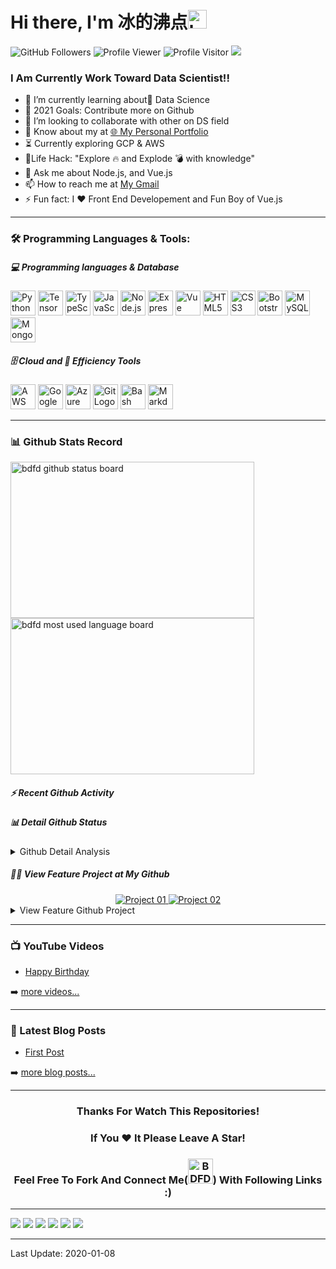 <!--
 * @Author: BDFD
 * @Date: 2022-01-06 17:50:38
 * @LastEditTime: 2022-01-08 13:17:33
 * @LastEditors: BDFD
 * @Description:
 * @FilePath: \bdfd\README.md
-->

# Hi there, I'm 冰的沸点<img height=30 src="https://cdn.jsdelivr.net/gh/bdfd/Img_Repo/4.Stamp/BDFD_Stamp.png" alt="bdfd" />

<p align="left">
  <img src="https://img.shields.io/github/followers/bdfd?label=Follow%20Me&logo=github" alt="GitHub Followers" />
  <img src="https://komarev.com/ghpvc/?username=bdfd&label=Profile%20views&color=0e75b6&style=flat" alt="Profile Viewer" />
  <img src="https://visitor-badge.glitch.me/badge?page_id=bdfd.bdfd" alt="Profile Visitor"/>
  <a href="https://dc-personal-portfolio.herokuapp.com/" target="_blank">  
    <img src="https://cdn.jsdelivr.net/gh/bdfd/Img_Repo/4.Stamp/Personal_Website.svg" />
  </a>
</p>

### I Am Currently Work Toward Data Scientist!!

- 🔭 I’m currently learning about🤣 Data Science
- 🥅 2021 Goals: Contribute more on Github
- 👯 I’m looking to collaborate with other on DS field
- 📄 Know about my at [🌐 My Personal Portfolio][website]
- ⏳ Currently exploring GCP & AWS
- 🎯Life Hack: "Explore 🔥 and Explode 💣 with knowledge"
- 💬 Ask me about Node.js, and Vue.js
- 📫 How to reach me at [My Gmail][gmail]
- ⚡ Fun fact: I ❤️ Front End Developement and Fun Boy of Vue.js

---

### 🛠️ Programming Languages & Tools:

##### 💻 Programming languages & Database

<p>
  <img height=40 alt="Python Logo" src="https://cdn.jsdelivr.net/gh/bdfd/Img_Repo/7.Color-Icon/Programming_Language/python.png" />
  <img height=40 alt="TensorFlow Logo" src="https://cdn.jsdelivr.net/gh/bdfd/Img_Repo/7.Color-Icon/Framework/tensorflow.png" />
  <img height=40 alt="TypeScript Logo" src="https://cdn.jsdelivr.net/gh/bdfd/Img_Repo/7.Color-Icon/Programming_Language/typescript.png" />
  <img height=40 alt="JavaScript Logo" src="https://cdn.jsdelivr.net/gh/bdfd/Img_Repo/7.Color-Icon/Programming_Language/javascript.png" />
  <img height=40 alt="Node.js Logo" src="https://cdn.jsdelivr.net/gh/bdfd/Img_Repo/7.Color-Icon/Programming_Language/nodejs.png" />
  <img height=40 alt="Express Logo" src="https://cdn.jsdelivr.net/gh/bdfd/Img_Repo/7.Color-Icon/Framework/express.png" />
  <img height=40 alt="Vue Logo" src="https://cdn.jsdelivr.net/gh/bdfd/Img_Repo/7.Color-Icon/Programming_Language/vue.png" />
  <img height=40 alt="HTML5 Logo" src="https://cdn.jsdelivr.net/gh/bdfd/Img_Repo/7.Color-Icon/Programming_Language/html.png" />
  <img height=40 alt="CSS3 Logo" src="https://cdn.jsdelivr.net/gh/bdfd/Img_Repo/7.Color-Icon/Programming_Language/css.png" />
  <img height=40 alt="Bootstrap Logo" src="https://cdn.jsdelivr.net/gh/bdfd/Img_Repo/7.Color-Icon/Framework/bootstrap.png" />
  <img height=40 alt="MySQL Logo" src="https://cdn.jsdelivr.net/gh/bdfd/Img_Repo/7.Color-Icon/Database/mysql.png" />
  <img height=40 alt="MongoDB Logo" src="https://cdn.jsdelivr.net/gh/bdfd/Img_Repo/7.Color-Icon/Database/mongodb.png" />
</p>

##### 🗄️ Cloud and 🧰 Efficiency Tools

<p>
  <img height=40 alt="AWS Cloud Logo" src="https://cdn.jsdelivr.net/gh/bdfd/Img_Repo/7.Color-Icon/Cloud_Tech/aws.png" />
  <img height=40 alt="Google Cloud Logo" src="https://cdn.jsdelivr.net/gh/bdfd/Img_Repo/7.Color-Icon/Cloud_Tech/gcp.png" />
  <img height=40 alt="Azure Cloud Logo" src="https://cdn.jsdelivr.net/gh/bdfd/Img_Repo/7.Color-Icon/Cloud_Tech/azure.png" />
  <img height=40 alt="Git Logo" src="https://cdn.jsdelivr.net/gh/bdfd/Img_Repo/7.Color-Icon/Common_Tool/git.png" />
  <img height=40 alt="Bash Logo" src="https://cdn.jsdelivr.net/gh/bdfd/Img_Repo/7.Color-Icon/Common_Tool/bash.png" />
  <img height=40 alt="Markdown Logo" src="https://cdn.jsdelivr.net/gh/bdfd/Img_Repo/7.Color-Icon/Common_Tool/markdown.png" />
</p>

---

### 📊 Github Stats Record

<img align="left" width=390 height=250 src="https://github-readme-stats.vercel.app/api?username=bdfd&show_icons=true&theme=tokyonight" alt="bdfd github status board" />
<img width=390 height=250 align="center" src="https://github-readme-streak-stats.herokuapp.com/?user=bdfd&theme=react&border=61dafb&hide_border=true" alt="bdfd most used language board"/>

##### ⚡ Recent Github Activity

<!--START_SECTION:activity-->

<!--END_SECTION:activity-->

##### 📊 Detail Github Status

<details>
  <summary>Github Detail Analysis</summary>

[![top-lang](https://github-readme-stats.vercel.app/api/top-langs/?username=bdfd&title_color=61dafb&text_color=ffffff&icon_color=61dafb&bg_color=20232a&langs_count=8&layout=compact&border_color=61dafb&hide_border=true)](https://github.com/bdfd)

[![trophy](https://github-profile-trophy.vercel.app/?username=bdfd&theme=nord&column=7)](https://github.com/bdfd)

[![contribution-record](https://activity-graph.herokuapp.com/graph?username=bdfd&theme=react-dark&bg_color=20232a&hide_border=true)](https://github.com/bdfd)

<!--START_SECTION:waka-->

![Code Time](http://img.shields.io/badge/Code%20Time-0%20secs-blue)

**🐱 My GitHub Data**

> 🏆 132 Contributions in the Year 2022
>
> 📦 622.7 kB Used in GitHub's Storage
>
> 🚫 Not Opted to Hire
>
> 📜 85 Public Repositories
>
> 🔑 3 Private Repositories
>
> **I'm an Early 🐤**

```text
🌞 Morning    115 commits    ███░░░░░░░░░░░░░░░░░░░░░░   12.64%
🌆 Daytime    454 commits    ████████████░░░░░░░░░░░░░   49.89%
🌃 Evening    248 commits    ██████░░░░░░░░░░░░░░░░░░░   27.25%
🌙 Night      93 commits     ██░░░░░░░░░░░░░░░░░░░░░░░   10.22%

```

📅 **I'm Most Productive on Friday**

```text
Monday       105 commits    ███░░░░░░░░░░░░░░░░░░░░░░   11.54%
Tuesday      130 commits    ███░░░░░░░░░░░░░░░░░░░░░░   14.29%
Wednesday    155 commits    ████░░░░░░░░░░░░░░░░░░░░░   17.03%
Thursday     143 commits    ████░░░░░░░░░░░░░░░░░░░░░   15.71%
Friday       202 commits    █████░░░░░░░░░░░░░░░░░░░░   22.2%
Saturday     81 commits     ██░░░░░░░░░░░░░░░░░░░░░░░   8.9%
Sunday       94 commits     ██░░░░░░░░░░░░░░░░░░░░░░░   10.33%

```

📊 **This Week I Spent My Time On**

```text
⌚︎ Time Zone: America/Toronto

💬 Programming Languages:
No Activity Tracked This Week

🔥 Editors:
No Activity Tracked This Week

🐱‍💻 Projects:
No Activity Tracked This Week

💻 Operating System:
No Activity Tracked This Week

```

**I Mostly Code in JavaScript**

```text
JavaScript               11 repos            █████████░░░░░░░░░░░░░░░░   36.67%
TypeScript               6 repos             █████░░░░░░░░░░░░░░░░░░░░   20.0%
Jupyter Notebook         4 repos             ███░░░░░░░░░░░░░░░░░░░░░░   13.33%
HTML                     4 repos             ███░░░░░░░░░░░░░░░░░░░░░░   13.33%
Python                   3 repos             ██░░░░░░░░░░░░░░░░░░░░░░░   10.0%

```

Last Updated on 07/01/2022

<!--END_SECTION:waka-->

## </details>

##### 👩‍💻 View Feature Project at My Github

<div align="center">
  <a href="https://github.com/bdfd/Project01_Resume_Blog_Template">
    <img alt="Project 01" src="https://github-readme-stats.vercel.app/api/pin/?username=bdfd&repo=Project01_Resume_Blog_Template&show_icons=true&line_height=27&title_color=6aa6f8&text_color=8a919a&icon_color=6aa6f8&bg_color=22272e" />
  </a>
  <a href="https://github.com/bdfd/Project02_Leetcode_SQL_All_Solution">
    <img alt="Project 02" src="https://github-readme-stats.vercel.app/api/pin/?username=bdfd&repo=Project02_Leetcode_SQL_All_Solution&show_icons=true&line_height=27&title_color=6aa6f8&text_color=8a919a&icon_color=6aa6f8&bg_color=22272e" />
  </a>
</div>
<details>
  <summary>View Feature Github Project</summary>
<a href="https://github.com/bdfd/4.2_Jupyter-Notbook-Collection-File">
  <img alt="Repo 4.2" src="https://github-readme-stats.vercel.app/api/pin/?username=bdfd&repo=4.2_Jupyter-Notbook-Collection-File&show_icons=true&line_height=27&title_color=6aa6f8&text_color=8a919a&icon_color=6aa6f8&bg_color=22272e" />
</a>
<a href="https://github.com/bdfd/4.3_Data_Science_Cheat_Sheet">
  <img alt="Repo 4.3" src="https://github-readme-stats.vercel.app/api/pin/?username=bdfd&repo=4.3_Data_Science_Cheat_Sheet&show_icons=true&line_height=27&title_color=6aa6f8&text_color=8a919a&icon_color=6aa6f8&bg_color=22272e" />
</a>
<a href="https://github.com/bdfd/3.9_Coursera_IBM-Data-Analyst-Professional-Certificate">
  <img alt="Repo 3.9" src="https://github-readme-stats.vercel.app/api/pin/?username=bdfd&repo=3.9_Coursera_IBM-Data-Analyst-Professional-Certificate&show_icons=true&line_height=27&title_color=6aa6f8&text_color=8a919a&icon_color=6aa6f8&bg_color=22272e" />
</a>
<a href="https://github.com/bdfd/3.10_Coursera_Google-Data-Analytics-Professional-Certificate">
  <img alt="Repo 3.10" src="https://github-readme-stats.vercel.app/api/pin/?username=bdfd&repo=3.10_Coursera_Google-Data-Analytics-Professional-Certificate&show_icons=true&line_height=27&title_color=6aa6f8&text_color=8a919a&icon_color=6aa6f8&bg_color=22272e" />
</a>

## </details>

---

### 📺 YouTube Videos

<!-- YOUTUBE:START -->

- [Happy Birthday](https://www.youtube.com/watch?v=R1xuFaGZrRQ)
<!-- YOUTUBE:END -->

➡️ [more videos...][youtube]

---

### 📝 Latest Blog Posts

<!-- BLOG-POST-LIST:START -->

- [First Post](https://dev.to/bdfd/first-post-2gd1)
<!-- BLOG-POST-LIST:END -->

➡️ [more blog posts...][website]

---

<div align="center">

### Thanks For Watch This Repositories!

### If You ❤️ It Please Leave A Star!

### Feel Free To Fork And Connect Me(<img height=40 src="https://cdn.jsdelivr.net/gh/bdfd/Img_Repo/3.Signature/BDFD.gif" alt="BDFD Signature" />) With Following Links :)

</div>

---

[<img src="https://cdn.jsdelivr.net/gh/bdfd/Img_Repo/7.Color-Icon/Social_Media/My_Website.svg" />][website]
[<img src="https://cdn.jsdelivr.net/gh/bdfd/Img_Repo/7.Color-Icon/Social_Media/LinkedIn.svg" />][linkedin]
[<img src="https://cdn.jsdelivr.net/gh/bdfd/Img_Repo/7.Color-Icon/Social_Media/Facebook.svg" />][facebook]
[<img src="https://cdn.jsdelivr.net/gh/bdfd/Img_Repo/7.Color-Icon/Social_Media/Twitter.svg" />][twitter]
[<img src="https://cdn.jsdelivr.net/gh/bdfd/Img_Repo/7.Color-Icon/Social_Media/Stack_Overflow.svg" />][stack-overflow]
[<img src="https://cdn.jsdelivr.net/gh/bdfd/Img_Repo/7.Color-Icon/Social_Media/Gmail.svg" />][gmail]

---

[website]: https://github.com/bdfd
[gmail]: mailto:bdfd2005@gmail.com
[twitter]: https://github.com/bdfd
[youtube]: https://github.com/bdfd
[instagram]: https://github.com/bdfd
[linkedin]: https://github.com/bdfd
[facebook]: https://github.com/bdfd
[webdevplaylist]: https://github.com/bdfd
[github repo]: https://github.com/bdfd
[stack-overflow]: https://github.com/bdfd

Last Update: 2020-01-08
